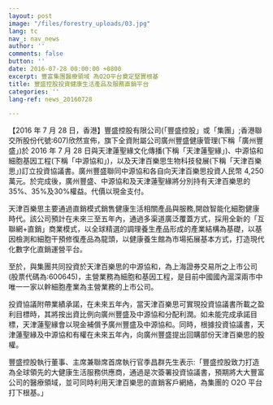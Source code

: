```yaml
---
layout: post
image: "/files/forestry_uploads/03.jpg"
lang: tc
nav_: nav_news
author: ''
comments: false
button: ''
date: 2016-07-28 00:00:00 +0800
excerpt: 豐富集團醫療領域 為O2O平台奠定堅實根基
title: 豐盛控股投資健康生活產品及服務直銷平台
categories: ''
lang-ref: news_20160728

---
```

【2016 年 7 月 28 日，香港】豐盛控股有限公司(「豐盛控股」或「集團」;香港聯交所股份代號:607)欣然宣佈，旗下全資附屬公司廣州豐盛健康管理(下稱「廣州豐盛」)於 2016 年 7 月 28 日與天津蓮聖緣文化傳播(下稱「天津蓮聖緣」)、中源協和細胞基因工程(下稱「中源協和」)，以及天津百樂思生物科技發展(下稱「天津百樂思」)訂立投資協議書。廣州豐盛聯同中源協和各自向天津百樂思投資人民幣 4,250 萬元。於完成後，廣州豐盛、中源協和及天津蓮聖緣將分別持有天津百樂思的35%、35%及30%權益。代價以現金支付。

天津百樂思主要通過直銷模式銷售健康生活相關產品與服務,開啟智能化細胞健康時代。該公司預計在未來三至五年內，通過多渠道廣泛覆蓋方式，採用全新的「互聯網+直銷」商業模式，以全球精選的調理養生產品形成的產業結構為基礎，以基因檢測和細胞干預修復產品為龍頭，以健康養生館為市場拓展基本方式，打造現代化數字化直銷運營平台。

至於，與集團共同投資於天津百樂思的中源協和，為上海證券交易所之上市公司(股票代碼為:600645)，主營業務為細胞和基因工程，是目前中國國內滬深兩市中唯一一家以幹細胞產業為主營業務的上市公司。

投資協議附帶業績承諾，在未來五年內，當天津百樂思可實現投資協議書所載之盈利目標時，其將按出資比例向廣州豐盛及中源協和分配利潤。如未能完成承諾目標，天津蓮聖緣會以現金補償予廣州豐盛及中源協和。同時，根據投資協議書，天津蓮聖緣及中源協和有權在未來五年內，向廣州豐盛提出回購部份天津百樂思的股權。

豐盛控股執行董事、主席兼聯席首席執行官季昌群先生表示:「豐盛控股致力打造為全球領先的大健康生活服務供應商，通過是次簽署投資協議書，預期將大大豐富公司的醫療領域，並可同時利用天津百樂思的直銷客戶網絡，為集團的 O2O 平台打下根基。」
